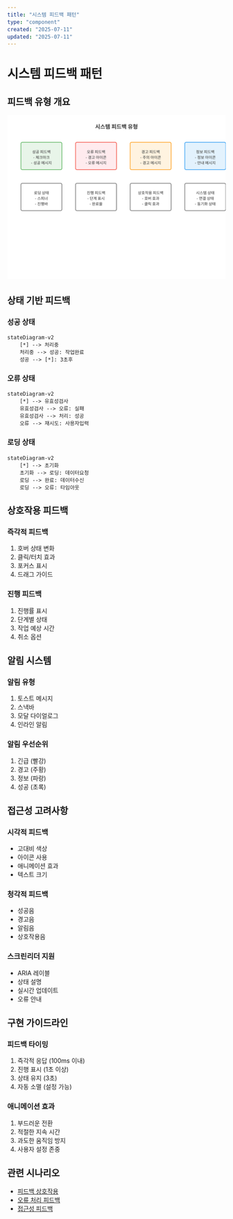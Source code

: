 ```yaml
---
title: "시스템 피드백 패턴"
type: "component"
created: "2025-07-11"
updated: "2025-07-11"
---
```


# 시스템 피드백 패턴

## 피드백 유형 개요
![피드백 유형](./images/system-feedback/feedback-types.svg)

## 상태 기반 피드백

### 성공 상태
```mermaid
stateDiagram-v2
    [*] --> 처리중
    처리중 --> 성공: 작업완료
    성공 --> [*]: 3초후
```

### 오류 상태
```mermaid
stateDiagram-v2
    [*] --> 유효성검사
    유효성검사 --> 오류: 실패
    유효성검사 --> 처리: 성공
    오류 --> 재시도: 사용자입력
```

### 로딩 상태
```mermaid
stateDiagram-v2
    [*] --> 초기화
    초기화 --> 로딩: 데이터요청
    로딩 --> 완료: 데이터수신
    로딩 --> 오류: 타임아웃
```

## 상호작용 피드백

### 즉각적 피드백
1. 호버 상태 변화
2. 클릭/터치 효과
3. 포커스 표시
4. 드래그 가이드

### 진행 피드백
1. 진행률 표시
2. 단계별 상태
3. 작업 예상 시간
4. 취소 옵션

## 알림 시스템

### 알림 유형
1. 토스트 메시지
2. 스낵바
3. 모달 다이얼로그
4. 인라인 알림

### 알림 우선순위
1. 긴급 (빨강)
2. 경고 (주황)
3. 정보 (파랑)
4. 성공 (초록)

## 접근성 고려사항

### 시각적 피드백
- 고대비 색상
- 아이콘 사용
- 애니메이션 효과
- 텍스트 크기

### 청각적 피드백
- 성공음
- 경고음
- 알림음
- 상호작용음

### 스크린리더 지원
- ARIA 레이블
- 상태 설명
- 실시간 업데이트
- 오류 안내

## 구현 가이드라인

### 피드백 타이밍
1. 즉각적 응답 (100ms 이내)
2. 진행 표시 (1초 이상)
3. 상태 유지 (3초)
4. 자동 소멸 (설정 가능)

### 애니메이션 효과
1. 부드러운 전환
2. 적절한 지속 시간
3. 과도한 움직임 방지
4. 사용자 설정 존중

## 관련 시나리오
- [피드백 상호작용](/scenarios/user-scenarios/feedback-interaction.md)
- [오류 처리 피드백](/scenarios/system-scenarios/error-feedback.md)
- [접근성 피드백](/scenarios/user-scenarios/accessibility-feedback.md)
